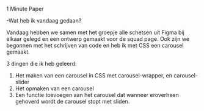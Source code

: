 1 Minute Paper 

-Wat heb ik vandaag gedaan? 

Vandaag hebben we samen met het groepje alle schetsen uit Figma bij elkaar gelegd en een ontwerp gemaakt voor de squad page. Ook zijn we begonnen met het schrijven van code en heb ik met CSS een carousel gemaakt.

3 dingen die ik heb geleerd:

1. Het maken van een carousel in CSS met carousel-wrapper, en carousel-slider
2. Het opmaken van een carousel
3. Een functie toevoegen aan het carousel dat wanneer eroverheen gehoverd wordt de carousel stopt met sliden.